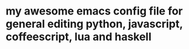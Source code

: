 my awesome emacs config file
for general editing python, javascript, coffeescript, lua and haskell 
=======
